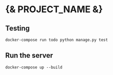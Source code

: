 # {& PROJECT_NAME &} 

## Testing

    docker-compose run todo python manage.py test

## Run the server 

    docker-compose up --build